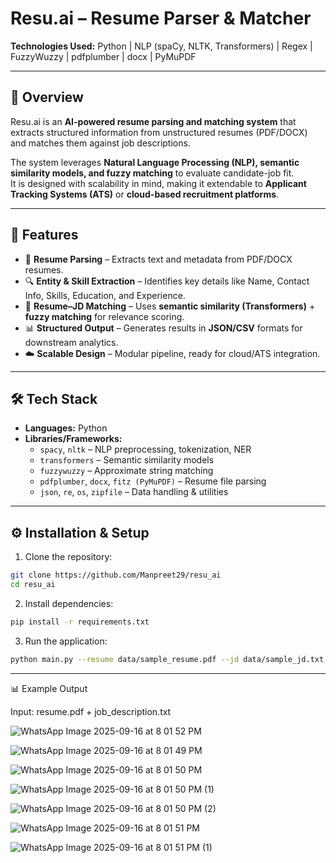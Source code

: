 # Resu.ai – Resume Parser & Matcher  

**Technologies Used:** Python | NLP (spaCy, NLTK, Transformers) | Regex | FuzzyWuzzy | pdfplumber | docx | PyMuPDF  

---

## 📌 Overview  
Resu.ai is an **AI-powered resume parsing and matching system** that extracts structured information from unstructured resumes (PDF/DOCX) and matches them against job descriptions.  

The system leverages **Natural Language Processing (NLP), semantic similarity models, and fuzzy matching** to evaluate candidate-job fit.  
It is designed with scalability in mind, making it extendable to **Applicant Tracking Systems (ATS)** or **cloud-based recruitment platforms**.  

---

## 🚀 Features  
- 📄 **Resume Parsing** – Extracts text and metadata from PDF/DOCX resumes.  
- 🔍 **Entity & Skill Extraction** – Identifies key details like Name, Contact Info, Skills, Education, and Experience.  
- 🤝 **Resume–JD Matching** – Uses **semantic similarity (Transformers)** + **fuzzy matching** for relevance scoring.  
- 📊 **Structured Output** – Generates results in **JSON/CSV** formats for downstream analytics.  
- ☁️ **Scalable Design** – Modular pipeline, ready for cloud/ATS integration.  

---

## 🛠️ Tech Stack  
- **Languages:** Python  
- **Libraries/Frameworks:**  
  - `spacy`, `nltk` – NLP preprocessing, tokenization, NER  
  - `transformers` – Semantic similarity models  
  - `fuzzywuzzy` – Approximate string matching  
  - `pdfplumber`, `docx`, `fitz (PyMuPDF)` – Resume file parsing  
  - `json`, `re`, `os`, `zipfile` – Data handling & utilities  

---

## ⚙️ Installation & Setup  
1. Clone the repository:  
```bash
git clone https://github.com/Manpreet29/resu_ai
cd resu_ai
```

2. Install dependencies:
 ```bash
 pip install -r requirements.txt
 ```

3. Run the application:
```bash
python main.py --resume data/sample_resume.pdf --jd data/sample_jd.txt
```

---

📊 Example Output

Input: resume.pdf + job_description.txt

![WhatsApp Image 2025-09-16 at 8 01 52 PM](https://github.com/user-attachments/assets/b1dff0b1-3239-4ed4-af9d-2a914a318b00)

![WhatsApp Image 2025-09-16 at 8 01 49 PM](https://github.com/user-attachments/assets/d2f61f9f-ab2f-4ac9-a849-70075929d082)

![WhatsApp Image 2025-09-16 at 8 01 50 PM](https://github.com/user-attachments/assets/8f234ff1-f1fc-4054-a4ae-8d8dbd44c3d0)

![WhatsApp Image 2025-09-16 at 8 01 50 PM (1)](https://github.com/user-attachments/assets/0e05485c-6a01-4c08-82f2-6f68b669333e)

![WhatsApp Image 2025-09-16 at 8 01 50 PM (2)](https://github.com/user-attachments/assets/695bf41b-923c-4852-b4b9-82a9e112180e)

![WhatsApp Image 2025-09-16 at 8 01 51 PM](https://github.com/user-attachments/assets/f7a99851-48d7-4cf8-a685-8a29268b110f)

![WhatsApp Image 2025-09-16 at 8 01 51 PM (1)](https://github.com/user-attachments/assets/07f58ddb-6ec9-4436-9b28-4b2b563e5c5d)

